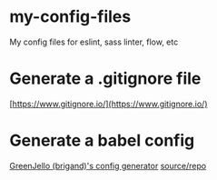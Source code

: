 # my-config-files
My config files for eslint, sass linter, flow, etc

# Generate a .gitignore file
[https://www.gitignore.io/](https://www.gitignore.io/)

# Generate a babel config
[GreenJello (brigand)'s config generator](https://brigand.github.io/config-wizard/?babelrc) [source/repo](https://github.com/brigand/config-wizard)
